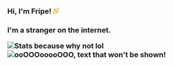 <h3>Hi, I'm Fripe! <img src="https://raw.githubusercontent.com/twitter/twemoji/master/assets/72x72/1f44b.png" height="14"><h3>

I'm a stranger on the internet.
 

![Stats because why not lol](https://github-readme-stats.vercel.app/api?username=Fripe070&count_private=true&show_icons=true&theme=github_dark&disable_animations=true&border_color=30363d&icon_color=4b8dda)
![ooOOOooooOOO, text that won't be shown!](https://github-readme-stats.vercel.app/api/top-langs/?username=Fripe070&theme=github_dark&layout=compact&border_color=30363d)
